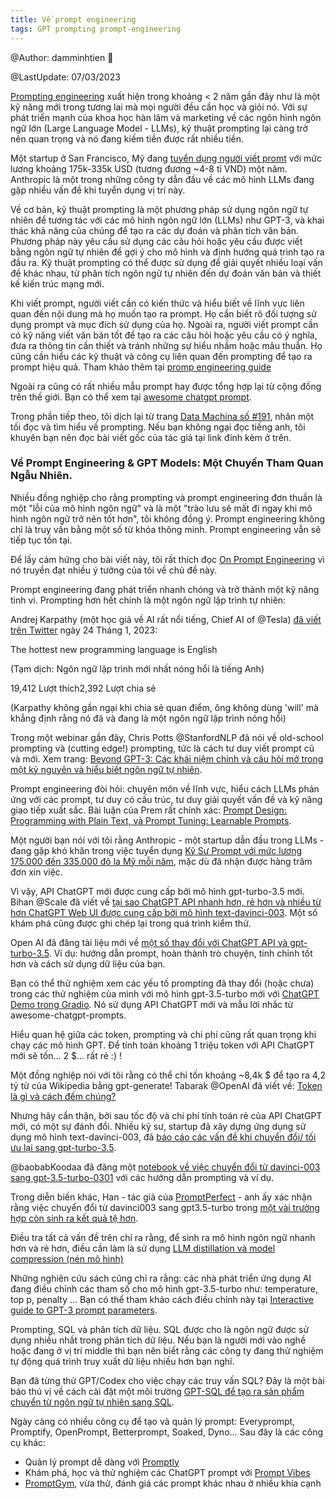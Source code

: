 ```yaml
---
title: Về prompt engineering
tags: GPT prompting prompt-engineering
---
```


@Author: damminhtien :whale:

@LastUpdate: 07/03/2023

[Prompting engineering](https://en.wikipedia.org/wiki/Prompt_engineering) xuất hiện trong khoảng < 2 năm gần đây như là một kỹ năng mới trong tương lai mà mọi người đều cần học và giỏi nó. Với sự phát triển mạnh của khoa học hàn lâm và marketing  về các ngôn hình ngôn ngữ lớn
(Large Language Model - LLMs), kỹ thuật prompting lại càng trở nên quan trọng và nó đang kiếm tiền được rất nhiều tiền.

Một startup ở San Francisco, Mỹ đang [tuyển dụng người viết promt](https://jobs.lever.co/Anthropic/e3cde481-d446-460f-b576-93cab67bd1ed) với mức lương khoảng 175k-335k USD (tương đương ~4-8 tỉ VND) một năm. Anthropic là một trong những công ty dẫn đầu về các mô hình LLMs đang gặp nhiều vấn đề khi tuyển dụng vị trí này.

Về cơ bản, kỹ thuật prompting là một phương pháp sử dụng ngôn ngữ tự nhiên để tương tác với các mô hình ngôn ngữ lớn (LLMs) như GPT-3, và khai thác khả năng của chúng để tạo ra các dự đoán và phân tích văn bản. Phương pháp này yêu cầu sử dụng các câu hỏi hoặc yêu cầu được viết bằng ngôn ngữ tự nhiên để gợi ý cho mô hình và định hướng quá trình tạo ra đầu ra. Kỹ thuật prompting có thể được sử dụng để giải quyết nhiều loại vấn đề khác nhau, từ phân tích ngôn ngữ tự nhiên đến dự đoán văn bản và thiết kế kiến trúc mạng mới.

Khi viết prompt, người viết cần có kiến thức và hiểu biết về lĩnh vực liên quan đến nội dung mà họ muốn tạo ra prompt. Họ cần biết rõ đối tượng sử dụng prompt và mục đích sử dụng của họ. Ngoài ra, người viết prompt cần có kỹ năng viết văn bản tốt để tạo ra các câu hỏi hoặc yêu cầu có ý nghĩa, đưa ra thông tin cần thiết và tránh những sự hiểu nhầm hoặc mâu thuẫn. Họ cũng cần hiểu các kỹ thuật và công cụ liên quan đến prompting để tạo ra prompt hiệu quả.
Tham khảo thêm tại [promp engineering guide](https://github.com/dair-ai/Prompt-Engineering-Guide)

Ngoài ra cũng có rất nhiều mẫu prompt hay được tổng hợp lại từ cộng đồng trên thế giới. Bạn có thể xem tại [awesome chatgpt prompt](https://github.com/f/awesome-chatgpt-prompts).

Trong phần tiếp theo, tôi dịch lại từ trang [Data Machina số #191](https://datamachina.substack.com/p/data-machina-191), nhân một tối đọc và tìm hiểu về prompting. Nếu bạn không ngại đọc tiếng anh, tôi khuyên bạn nên đọc bài viết gốc của tác giả tại link đính kèm ở trên.

### Về Prompt Engineering & GPT Models: Một Chuyến Tham Quan Ngẫu Nhiên. 

Nhiều đồng nghiệp cho rằng prompting và prompt engineering đơn thuần là một "lỗi của mô hình ngôn ngữ" và là một "trào lưu sẽ mất đi ngay khi mô hình ngôn ngữ trở nên tốt hơn", tôi không đồng ý. Prompt engineering không chỉ là truy vấn bằng một số từ khóa thông minh. Prompt engineering vẫn sẽ tiếp tục tồn tại.

Để lấy cảm hứng cho bài viết này, tôi rất thích đọc [On Prompt Engineering](https://benjamincongdon.me/blog/2023/02/18/On-Prompt-Engineering/) vì nó truyền đạt nhiều ý tưởng của tôi về chủ đề này.

Prompt engineering đang phát triển nhanh chóng và trở thành một kỹ năng tinh vi. Prompting hơn hết chính là một ngôn ngữ lập trình tự nhiên:

Andrej Karpathy (một học giả về AI rất nổi tiếng, Chief AI of @Tesla) [đã viết trên Twitter](https://twitter.com/karpathy/status/1617979122625712128) ngày 24 Tháng 1, 2023:

The hottest new programming language is English

(Tạm dịch: Ngôn ngữ lập trình mới nhất nóng hổi là tiếng Anh)

19,412 Lượt thích2,392 Lượt chia sẻ

(Karpathy không gần ngại khi chia sẻ quan điểm, ông không dùng 'will' mà khẳng định rằng nó đã và đang là một ngôn ngữ lập trình nóng hổi)

Trong một webinar gần đây, Chris Potts @StanfordNLP đã nói về old-school prompting và (cutting edge!) prompting, tức là cách tư duy viết prompt cũ và mới. Xem trang: [Beyond GPT-3: Các khái niệm chính và câu hỏi mở trong một kỷ nguyên và hiểu biết ngôn ngữ tự nhiên](https://docs.google.com/presentation/d/1WPYaLEEVJJI_-DOzjudeVoYpl_y0yUi1kWs0VFBnba4/edit?usp=sharing).

Prompt engineering đòi hỏi: chuyên môn về lĩnh vực, hiểu cách LLMs phản ứng với các prompt, tư duy có cấu trúc, tư duy giải quyết vấn đề và kỹ năng giao tiếp xuất sắc. Bài luận của Prem rất chính xác: [Prompt Design: Programming with Plain Text, và Prompt Tuning: Learnable Prompts](https://towardsdatascience.com/guiding-a-huge-language-model-lm-to-perform-specific-tasks-prompt-design-and-soft-prompts-7c45ef4794e4).

Một người bạn nói với tôi rằng Anthropic - một startup dẫn đầu trong LLMs - đang gặp khó khăn trong việc tuyển dụng [Kỹ Sư Prompt với mức lương 175.000 đến 335.000 đô la Mỹ mỗi năm](https://jobs.lever.co/Anthropic/e3cde481-d446-460f-b576-93cab67bd1ed), mặc dù đã nhận được hàng trăm đơn xin việc.

Vì vậy, API ChatGPT mới được cung cấp bởi mô hình gpt-turbo-3.5 mới. Bihan @Scale đã viết về [tại sao ChatGPT API nhanh hơn, rẻ hơn và nhiều từ hơn ChatGPT Web UI được cung cấp bởi mô hình text-davinci-003](https://scale.com/blog/chatgpt-vs-davinci#Introduction). Một số khám phá cũng được ghi chép lại trong quá trình kiểm thử. 

Open AI đã đăng tài liệu mới về [một số thay đổi với ChatGPT API và gpt-turbo-3.5](https://platform.openai.com/docs/guides/chat/introduction). Ví dụ: hướng dẫn prompt, hoàn thành trò chuyện, tinh chỉnh tốt hơn và cách sử dụng dữ liệu của bạn.

Bạn có thể thử nghiệm xem các yếu tố prompting đã thay đổi (hoặc chưa) trong các thử nghiệm của mình với mô hình gpt-3.5-turbo mới với [ChatGPT Demo trong Gradio](https://huggingface.co/spaces/anzorq/chatgpt-demo). Nó sử dụng API ChatGPT mới và mẫu lời nhắc từ awesome-chatgpt-prompts.

Hiểu quan hệ giữa các token, prompting và chi phí cũng rất quan trọng khi chạy các mô hình GPT. Để tính toán khoảng 1 triệu token với API ChatGPT mới sẽ tốn... 2 $... rất rẻ :) !

Một đồng nghiệp nói với tôi rằng có thể chỉ tốn khoảng ~8,4k $ để tạo ra 4,2 tỷ từ của Wikipedia bằng gpt-generate! Tabarak @OpenAI đã viết về: [Token là gì và cách đếm chúng?](https://help.openai.com/en/articles/4936856-what-are-tokens-and-how-to-count-them)

Nhưng hãy cẩn thận, bởi sau tốc độ và chi phí tính toán rẻ của API ChatGPT mới, có một sự đánh đổi. Nhiều kỹ sư, startup đã xây dựng ứng dụng sử dụng mô hình text-davinci-003, đã [báo cáo các vấn đề khi chuyển đổi/ tối ưu lại sang gpt-turbo-3.5](https://twitter.com/zachtratar/status/1631429341363212289?s=61&t=ZyNdWIJtgk4tljYelTK-_A).

@baobabKoodaa đã đăng một [notebook về việc chuyển đổi từ davinci-003 sang gpt-3.5-turbo-0301](https://github.com/baobabKoodaa/future/blob/master/server.js#L58-L99) với các hướng dẫn prompting và ví dụ.

Trong diễn biến khác, Han - tác giả của [PromptPerfect](https://promptperfect.jina.ai/) - anh ấy xác nhận rằng việc chuyển đổi từ davinci003 sang gpt3.5-turbo trong [một vài trường hợp còn sinh ra kết quả tệ hơn](https://twitter.com/hxiao/status/1631333580977721345?s=61&t=iW4mWDdqmuWgaUpuM_71yA).

Điều tra tất cả vấn đề trên chỉ ra rằng, để sinh ra mô hình ngôn ngữ nhanh hơn và rẻ hơn, điều cần làm là sử dụng [LLM distillation và model compression (nén mô hình)](https://quillbot.com/blog/compressing-large-language-generation-models-with-sequence-level-knowledge-distillation/)

Những nghiên cứu sách cũng chỉ ra rằng: các nhà phát triển ứng dụng AI đang điều chỉnh các tham số cho mô hình gpt-3.5-turbo như: temperature, top p, penalty ... Bạn có thể tham khảo cách điều chỉnh này tại [Interactive guide to GPT-3 prompt parameters](https://sevazhidkov.com/interactive-guide-to-gpt-3-prompt-parameters).

Prompting, SQL và phân tích dữ liệu. SQL được cho là ngôn ngữ được sử dụng nhiều nhất trong phân tích dữ liệu. Nếu bạn là người mới vào nghề hoặc đang ở vị trí middle thì bạn nên biết rằng các công ty đang thử nghiệm tự động quá trình truy xuất dữ liệu nhiều hơn bạn nghĩ.

Bạn đã từng thử GPT/Codex cho việc chạy các truy vấn SQL? Đây là một bài báo thú vị về cách cài đặt một môi trường [GPT-SQL để tạo ra sản phẩm chuyển từ ngôn ngữ tự nhiên sang SQL](https://innerjoin.bit.io/making-a-production-llm-prompt-for-text-to-sql-translation-b798b6e94783).

Ngày càng có nhiều công cụ để tạo và quản lý prompt:  Everyprompt, Promptify, OpenPrompt, Betterprompt, Soaked, Dyno... Sau đây là các công cụ khác:
+ Quản lý prompt dễ dàng với [Promptly](https://trypromptly.com/)
+ Khám phá, học và thử nghiệm các ChatGPT prompt với [Prompt Vibes](https://www.promptvibes.com/)
+ [PromptGym](https://github.com/inspired-cognition/critique-apps), vừa thử, đánh giá các prompt khác nhau ở nhiều khía cạnh












